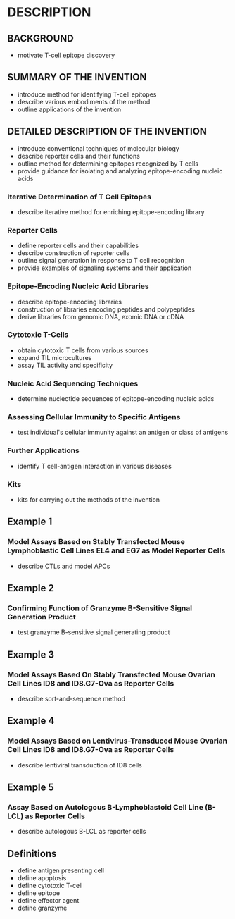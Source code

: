 # DESCRIPTION

## BACKGROUND

- motivate T-cell epitope discovery

## SUMMARY OF THE INVENTION

- introduce method for identifying T-cell epitopes
- describe various embodiments of the method
- outline applications of the invention

## DETAILED DESCRIPTION OF THE INVENTION

- introduce conventional techniques of molecular biology
- describe reporter cells and their functions
- outline method for determining epitopes recognized by T cells
- provide guidance for isolating and analyzing epitope-encoding nucleic acids

### Iterative Determination of T Cell Epitopes

- describe iterative method for enriching epitope-encoding library

### Reporter Cells

- define reporter cells and their capabilities
- describe construction of reporter cells
- outline signal generation in response to T cell recognition
- provide examples of signaling systems and their application

### Epitope-Encoding Nucleic Acid Libraries

- describe epitope-encoding libraries
- construction of libraries encoding peptides and polypeptides
- derive libraries from genomic DNA, exomic DNA or cDNA

### Cytotoxic T-Cells

- obtain cytotoxic T cells from various sources
- expand TIL microcultures
- assay TIL activity and specificity

### Nucleic Acid Sequencing Techniques

- determine nucleotide sequences of epitope-encoding nucleic acids

### Assessing Cellular Immunity to Specific Antigens

- test individual's cellular immunity against an antigen or class of antigens

### Further Applications

- identify T cell-antigen interaction in various diseases

### Kits

- kits for carrying out the methods of the invention

## Example 1

### Model Assays Based on Stably Transfected Mouse Lymphoblastic Cell Lines EL4 and EG7 as Model Reporter Cells

- describe CTLs and model APCs

## Example 2

### Confirming Function of Granzyme B-Sensitive Signal Generation Product

- test granzyme B-sensitive signal generating product

## Example 3

### Model Assays Based On Stably Transfected Mouse Ovarian Cell Lines ID8 and ID8.G7-Ova as Reporter Cells

- describe sort-and-sequence method

## Example 4

### Model Assays Based on Lentivirus-Transduced Mouse Ovarian Cell Lines ID8 and ID8.G7-Ova as Reporter Cells

- describe lentiviral transduction of ID8 cells

## Example 5

### Assay Based on Autologous B-Lymphoblastoid Cell Line (B-LCL) as Reporter Cells

- describe autologous B-LCL as reporter cells

## Definitions

- define antigen presenting cell
- define apoptosis
- define cytotoxic T-cell
- define epitope
- define effector agent
- define granzyme

